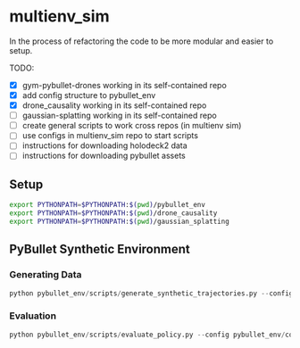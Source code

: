 # multienv_sim

In the process of refactoring the code to be more modular and easier to setup.

TODO:
- [x] gym-pybullet-drones working in its self-contained repo
- [x] add config structure to pybullet_env
- [x] drone_causality working in its self-contained repo
- [ ] gaussian-splatting working in its self-contained repo
- [ ] create general scripts to work cross repos (in multienv sim)
- [ ] use configs in multienv_sim repo to start scripts
- [ ] instructions for downloading holodeck2 data
- [ ] instructions for downloading pybullet assets

## Setup
```bash
export PYTHONPATH=$PYTHONPATH:$(pwd)/pybullet_env
export PYTHONPATH=$PYTHONPATH:$(pwd)/drone_causality
export PYTHONPATH=$PYTHONPATH:$(pwd)/gaussian_splatting
```

## PyBullet Synthetic Environment
### Generating Data
```python
python pybullet_env/scripts/generate_synthetic_trajectories.py --config pybullet_env/configs/generate.toml
```
 
### Evaluation
```python
python pybullet_env/scripts/evaluate_policy.py --config pybullet_env/configs/evaluate_policy.toml
```